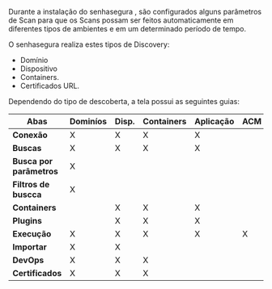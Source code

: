 Durante a instalação do senhasegura , são configurados alguns parâmetros de Scan para que os Scans possam ser feitos automaticamente em diferentes tipos de ambientes e em um determinado período de tempo.

O senhasegura realiza estes tipos de Discovery: 

* Domínio
* Dispositivo
* Containers.
* Certificados URL.

Dependendo do tipo de descoberta, a tela possui as seguintes guias:



| **Abas** | Dominíos | Disp. | Containers | Aplicação | ACM |
| --- | --- | --- | --- | --- | --- |
| **Conexão** | X | X | X | X |  |
| **Buscas** | X | X | X | X |  |
| **Busca por parâmetros** | X |  |  |  |  |
| **Filtros de buscca** | X |  |  |  |  |
| **Containers** |  | X | X | X |  |
| **Plugins** |  | X | X | X |  |
| **Execução** | X | X | X | X | X |
| **Importar** | X | X |  |  |  |
| **DevOps** | X | X | X |  |  |
| **Certificados** | X | X | X |  |  |

